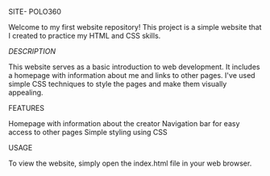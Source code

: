 SITE- POLO360

Welcome to my first website repository! This project is a simple website that I created to practice my HTML and CSS skills.

<i>DESCRIPTION</i>

This website serves as a basic introduction to web development. It includes a homepage with information about me and links to other pages. I've used simple CSS techniques to style the pages and make them visually appealing. 

FEATURES

Homepage with information about the creator
Navigation bar for easy access to other pages
Simple styling using CSS

USAGE

To view the website, simply open the index.html file in your web browser.
